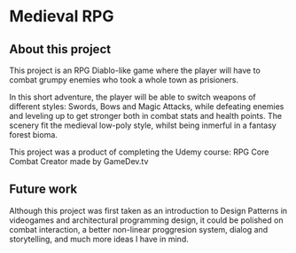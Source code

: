 # Medieval RPG 
## About this project
This project is an RPG Diablo-like game where the player will have to combat grumpy enemies who took a whole town as prisioners.

In this short adventure, the player will be able to switch weapons of different styles: Swords, Bows and Magic Attacks, while defeating enemies and leveling up to get stronger both in combat stats and health points. The scenery fit the medieval low-poly style, whilst being inmerful in a fantasy forest bioma.

This project was a product of completing the Udemy course: RPG Core Combat Creator made by GameDev.tv

## Future work
Although this project was first taken as an introduction to Design Patterns in videogames and architectural programming design, it could be polished on combat interaction, a better non-linear proggresion system, dialog and storytelling, and much more ideas I have in mind.

